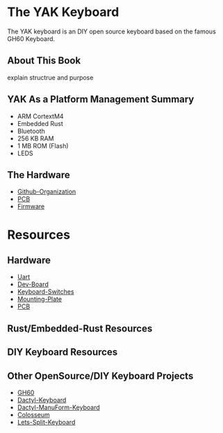 # The YAK Keyboard
The YAK keyboard is an DIY open source keyboard based on the famous GH60 Keyboard. 

## About This Book
explain structrue and purpose

## YAK As a Platform Management Summary
* ARM CortextM4
* Embedded Rust
* Bluetooth
* 256 KB RAM
* 1 MB ROM (Flash)
* LEDS

## The Hardware
* [Github-Organization](https://github.com/YetAnotherKeyboard)
* [PCB](https://github.com/YetAnotherKeyboard/PCB)
* [Firmware](https://github.com/YetAnotherKeyboard/firmware)

# Resources

## Hardware
* [Uart]()
* [Dev-Board]()
* [Keyboard-Switches]()
* [Mounting-Plate]()
* [PCB]()


## Rust/Embedded-Rust Resources

## DIY Keyboard Resources

## Other OpenSource/DIY Keyboard Projects
* [GH60](http://blog.komar.be/projects/gh60-programmable-keyboard/)
* [Dactyl-Keyboard](https://github.com/adereth/dactyl-keyboard)
* [Dactyl-ManuForm-Keyboard](https://github.com/abstracthat/dactyl-manuform)
* [Colosseum](https://github.com/swanmatch/colosseum60)
* [Lets-Split-Keyboard](https://github.com/nicinabox/lets-split-guide)

